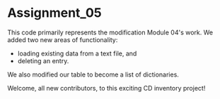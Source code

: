 # Assignment_05

This code primarily represents the modification Module 04's work. We added two new areas of functionality: 
* loading existing data from a text file, and
* deleting an entry.

We also modified our table to become a list of dictionaries.

Welcome, all new contributors, to this exciting CD inventory project!
